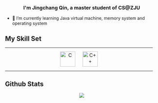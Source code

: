 ### <div align="center">I'm Jingchang Qin, a master student of CS@ZJU</div>  
  

- 🌱 I’m currently learning Java virtual machine, memory system and operating system  

## My Skill Set  
<table><tr><td valign="top" width="33%">

<div align="center">  
<a href="https://www.cprogramming.com/" target="_blank"><img style="margin: 10px" src="https://profilinator.rishav.dev/skills-assets/c-original.svg" alt="C" height="50" /></a>  
<a href="https://www.cplusplus.com/" target="_blank"><img style="margin: 10px" src="https://profilinator.rishav.dev/skills-assets/cplusplus-original.svg" alt="C++" height="50" /></a>  
</div>
</td></tr></table>  



## Github Stats  
<div align="center"><img src="https://github-readme-stats.vercel.app/api?username=Windchang1999&show_icons=true&count_private=true&hide_border=true" align="center" /></div>  
